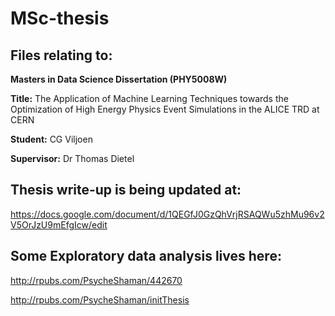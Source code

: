# MSc-thesis

## Files relating to:

**Masters in Data Science Dissertation (PHY5008W)**

**Title:** The Application of Machine Learning Techniques towards the Optimization of High Energy Physics Event Simulations in the ALICE TRD at CERN

**Student:** CG Viljoen

**Supervisor:** Dr Thomas Dietel

## Thesis write-up is being updated at:

https://docs.google.com/document/d/1QEGfJ0GzQhVrjRSAQWu5zhMu96v2V5OrJzU9mEfgIcw/edit

## Some Exploratory data analysis lives here:

http://rpubs.com/PsycheShaman/442670

http://rpubs.com/PsycheShaman/initThesis
